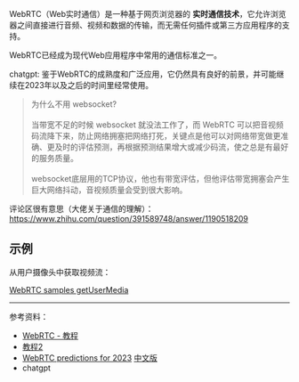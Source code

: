 
WebRTC（Web实时通信）是一种基于网页浏览器的 **实时通信技术**，它允许浏览器之间直接进行音频、视频和数据的传输，而无需任何插件或第三方应用程序的支持。

WebRTC已经成为现代Web应用程序中常用的通信标准之一。

chatgpt: 鉴于WebRTC的成熟度和广泛应用，它仍然具有良好的前景，并可能继续在2023年以及之后的时间里经常使用。


>为什么不用 websocket? </br></br>
当带宽不足的时候 websocket 就没法工作了，而 WebRTC 可以把音视频码流降下来，防止网络拥塞把网络打死，关键点是他可以对网络带宽做更准确、更及时的评估预测，再根据预测结果增大或减少码流，使之总是有最好的服务质量。</br></br>websocket底层用的TCP协议，他也有带宽评估，但他评估带宽拥塞会产生巨大网络抖动，音视频质量会受到很大影响。


评论区很有意思（大佬关于通信的理解）：https://www.zhihu.com/question/391589748/answer/1190518209


## 示例

从用户摄像头中获取视频流：

[WebRTC samples getUserMedia](https://webrtc.github.io/samples/src/content/getusermedia/gum/)




----------

参考资料：
- [WebRTC - 教程](https://www.jc2182.com/webrtc/webrtc-jiaocheng.html)
- [教程2](https://webrtcforthecurious.com/zh/)
- [WebRTC predictions for 2023](https://bloggeek.me/webrtc-predictions-2023/#h-preparing-for-a-rocky-year) [中文版](https://zhuanlan.zhihu.com/p/580146138)
- chatgpt